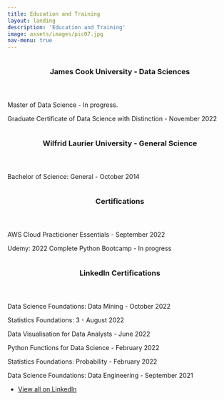```yaml
---
title: Education and Training
layout: landing
description: 'Education and Training'
image: assets/images/pic07.jpg
nav-menu: true
---
```


<!-- Main -->
<div id="main">

<!-- Two -->
<section id="two" class="spotlights">
	<section>
		<a href="generic.html" class="image">
			<img src="{% link assets/images/JCU.png %}" alt="" data-position="center center" />
		</a>
		<div class="content">
			<div class="inner">
				<a href="generic.html" class="image">
				<img src="{% link assets/images/JCU.png %}" alt="" data-position="center center" />
				</a>
				<header class="major">
					<h3>James Cook University - Data Sciences</h3>
				</header>
				<p> Master of Data Science - In progress.</p>
				<p>Graduate Certificate of Data Science with Distinction - November 2022</p>
				<ul class="actions">
				</ul>
			</div>
		</div>
	</section>
	<section>
		<a href="generic.html" class="image">
			<img src="{% link assets/images/WLU.png %}" alt="" data-position="top center" />
		</a>
		<div class="content">
			<div class="inner">
				<header class="major">
					<h3>Wilfrid Laurier University - General Science</h3>
				</header>
				<p>Bachelor of Science: General - October 2014</p>
				<ul class="actions">
				</ul>
			</div>
		</div>
	</section>
	<section>
		<a href="generic.html" class="image">
			<img src="{% link assets/images/logo.png %}" alt="" data-position="25% 25%" />
		</a>
		<div class="content">
			<div class="inner">
				<header class="major">
					<h3>Certifications</h3>
				</header>
				<p>AWS Cloud Practicioner Essentials - September 2022</p>
				<p>Udemy: 2022 Complete Python Bootcamp - In progress</p>
				<ul class="actions">
				</ul>
			</div>
		</div>
	</section>
	<section>
		<a href="generic.html" class="image">
			<img src="{% link assets/images/Link.png %}" alt="" data-position="25% 25%" />
		</a>
		<div class="content">
			<div class="inner">
				<header class="major">
					<h3>LinkedIn Certifications</h3>
				</header>
				<p>Data Science Foundations: Data Mining - October 2022</p>
				<p>Statistics Foundations: 3 - August 2022</p>
				<p>Data Visualisation for Data Analysts - June 2022</p>
				<p>Python Functions for Data Science - February 2022</p>
				<p>Statistics Foundations: Probability - February 2022</p>
				<p>Data Science Foundations: Data Engineering - September 2021</p>
				<ul class="actions">
				<li><a href="https://www.linkedin.com/in/justin-grima-852297155/details/certifications/" class="button">View all on LinkedIn</a></li>
				</ul>
			</div>
		</div>
	</section>
</section>
